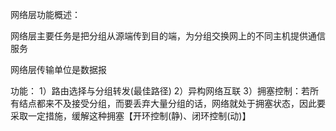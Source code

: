 网络层功能概述：

网络层主要任务是把分组从源端传到目的端，为分组交换网上的不同主机提供通信服务

网络层传输单位是数据报

功能：
1）路由选择与分组转发(最佳路径)
2）异构网络互联
3）拥塞控制：若所有结点都来不及接受分组，而要丢弃大量分组的话，网络就处于拥塞状态，因此要采取一定措施，缓解这种拥塞【开环控制(静)、闭环控制(动)】

